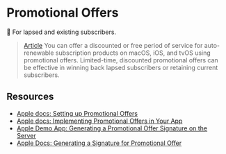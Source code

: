 # Promotional Offers 

👀 For lapsed and existing subscribers.

> [Article](https://developer.apple.com/documentation/storekit/in-app_purchase/original_api_for_in-app_purchase/subscriptions_and_offers/setting_up_promotional_offers) You can offer a discounted or free period of service for auto-renewable subscription products on macOS, iOS, and tvOS using promotional offers. Limited-time, discounted promotional offers can be effective in winning back lapsed subscribers or retaining current subscribers.

## Resources 

* [Apple docs: Setting up Promotional Offers](https://developer.apple.com/documentation/storekit/original_api_for_in-app_purchase/subscriptions_and_offers/setting_up_promotional_offers)
* [Apple docs: Implementing Promotional Offers in Your App](https://developer.apple.com/documentation/storekit/original_api_for_in-app_purchase/subscriptions_and_offers/implementing_promotional_offers_in_your_app)
* [Apple Demo App: Generating a Promotional Offer Signature on the Server](https://developer.apple.com/documentation/storekit/original_api_for_in-app_purchase/subscriptions_and_offers/generating_a_promotional_offer_signature_on_the_server)
* [Apple Docs: Generating a Signature for Promotional Offer](https://developer.apple.com/documentation/storekit/original_api_for_in-app_purchase/subscriptions_and_offers/generating_a_signature_for_promotional_offers)
